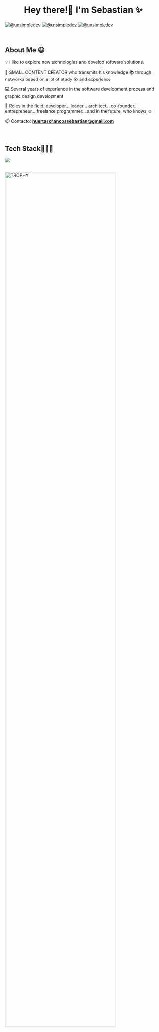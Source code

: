 <h1 align="center">Hey there!👋  I'm Sebastian ✨ </h1> 

<p align="left">
  <a href="https://www.youtube.com/@_zeoliusnt_" target="blank"><img align="center" src="https://img.shields.io/badge/YouTube-FF0000?style=for-the-badge&logo=youtube&logoColor=white" alt="@unsimpledev"  /></a>
<a href="https://www.tiktok.com/@zeoliusnt" target="blank"><img align="center" src="https://img.shields.io/badge/TikTok-000000?style=for-the-badge&logo=tiktok&logoColor=white" alt="@unsimpledev" /></a>
<a href = "mailto:huertaschancossebastian@gmail.com" target="blank"><img align="center" src="https://img.shields.io/badge/Gmail-D14836?style=for-the-badge&logo=gmail&logoColor=white" alt="@unsimpledev"  /></a>
  </p>
<br>
<h2>About Me 😃</h2>
<!--Intro start-->

<p align="left">
💡  I like to explore new technologies and develop software solutions.
  
🎥 SMALL CONTENT CREATOR who transmits his knowledge 📚 through networks based on a lot of study 😵 and experience

💻 Several years of experience in the software development process and graphic design development

📝 Roles in the field: developer... leader... architect... co-founder... entrepreneur... freelance programmer... and in the future, who knows ☺️

📫 Contacto: **huertaschancossebastian@gmail.com**
<!--Intro end-->
  </p>
<br>

<h2 >Tech Stack👨🏻‍💻</h2>
<!--tech stack icons-->
<p align="left">
  <a href="https://skillicons.dev">
    <img src="https://skillicons.dev/icons?i=androidstudio,c,cs,java,php,py,css,html,js,nodejs,mysql,sqlite,firebase,docker,ai,photoshop,adobepremierpro,adobeilustrator,adobeaftereffects,capcut,ps&perline=12" />
  </a>
</p>
<br>
<!-------------------------->

</table>
<!--- stats (end) -->

<!--- trophy (start) -->
<div align=left>
  <a href="https://github.com/ryo-ma/github-profile-trophy" title="Go to Source">
      <img align="center" width=84% src="https://github-profile-trophy.vercel.app/?username=unsimpledev&theme=radical&row=1&column=7&margin-h=15&margin-w=5&no-bg=true" alt="TROPHY" />
    </a>
</div>
<!--- trophy (start) -->


</p>        
<!--- stats (end) -->
